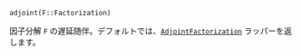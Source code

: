 ```
adjoint(F::Factorization)
```

因子分解 `F` の遅延随伴。デフォルトでは、[`AdjointFactorization`](@ref) ラッパーを返します。
